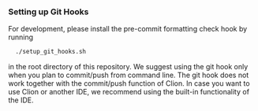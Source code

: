 
### Setting up Git Hooks

For development, please install the pre-commit formatting check hook
by running
```bash
  ./setup_git_hooks.sh
```
in the root directory of this repository.
We suggest using the git hook only when you plan to commit/push from command line.
The git hook does not work together with the commit/push function of Clion.
In case you want to use Clion or another IDE, we recommend using the built-in functionality of the IDE.
